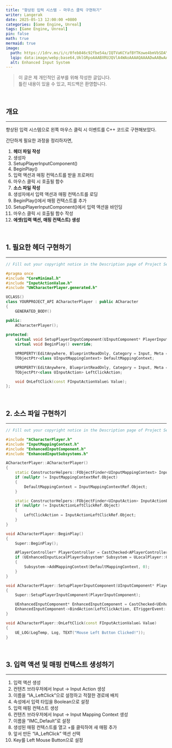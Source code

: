 ```yaml
---
title: "향상된 입력 시스템 - 마우스 클릭 구현하기"
writer: Langerak
date: 2025-05-13 12:00:00 +0800
categories: [Game Engine, Unreal]
tags: [Game Engine, Unreal]
pin: false
math: true
mermaid: true
image:
  path: https://1drv.ms/i/c/0feb846c92fbe54a/IQTVaKCYafBYTKowe4bmVbSDAYNO5xpsP4NpBvKIkATeYwo?width=1920&height=1080
  lqip: data:image/webp;base64,UklGRpoAAABXRUJQVlA4WAoAAAAQAAAADwAABwAAQUxQSDIAAAARL0AmbZurmr57yyIiqE8oiG0bejIYEQTgqiDA9vqnsUSI6H+oAERp2HZ65qP/VIAWAFZQOCBCAAAA8AEAnQEqEAAIAAVAfCWkAALp8sF8rgRgAP7o9FDvMCkMde9PK7euH5M1m6VWoDXf2FkP3BqV0ZYbO6NA/VFIAAAA
  alt: Enhanced Input System
---
```


> 이 글은 제 개인적인 공부를 위해 작성한 글입니다.   
> 틀린 내용이 있을 수 있고, 피드백은 환영합니다.

<br/>

## 개요

---

향상된 입력 시스템으로 왼쪽 마우스 클릭 시 이벤트를 C++ 코드로 구현해보았다.

간단하게 필요한 과정을 정리하자면,

1. **헤더 파일 작성**
  1. 생성자
  2. SetupPlayerInputComponent()
  3. BeginPlay()
  4. 입력 액션과 매핑 컨텍스트를 받을 프로퍼티
  5. 마우스 클릭 시 호출될 함수
2. **소스 파일 작성**
  1. 생성자에서 입력 액션과 매핑 컨텍스트를 로딩
  2. BeginPlay()에서 매핑 컨텍스트를 추가
  3. SetupPlayerInputComponent()에서 입력 액션을 바인딩
  4. 마우스 클릭 시 호출될 함수 작성
3. **에셋(입력 액션, 매핑 컨텍스트) 생성**

<br/>

## 1. 필요한 헤더 구현하기

---

```cpp
// Fill out your copyright notice in the Description page of Project Settings.

#pragma once
#include "CoreMinimal.h"
#include "InputActionValue.h"
#include "UWCharacterPlayer.generated.h"

UCLASS()
class YOURPROJECT_API ACharacterPlayer : public ACharacter
{
	GENERATED_BODY()

public:	
	ACharacterPlayer();
	
protected:
	virtual void SetupPlayerInputComponent(UInputComponent* PlayerInputComponent) override;
	virtual void BeginPlay() override;

	UPROPERTY(EditAnywhere, BlueprintReadOnly, Category = Input, Meta = (AllowPrivateAccess = "true"))
	TObjectPtr<class UInputMappingContext> DefaultMappingContext;

	UPROPERTY(EditAnywhere, BlueprintReadOnly, Category = Input, Meta = (AllowPrivateAccess = "true"))
	TObjectPtr<class UInputAction> LeftClickAction;

	void OnLeftClick(const FInputActionValue& Value);
};

```

<br/>

## 2. 소스 파일 구현하기

---

```cpp
// Fill out your copyright notice in the Description page of Project Settings.

#include "ACharacterPlayer.h"
#include "InputMappingContext.h"
#include "EnhancedInputComponent.h"
#include "EnhancedInputSubsystems.h"

ACharacterPlayer::ACharacterPlayer()
{
	static ConstructorHelpers::FObjectFinder<UInputMappingContext> InputMappingContextRef(TEXT("/Script/EnhancedInput.InputMappingContext'/Game/Input/IMC_Default.IMC_Default'"));
	if (nullptr != InputMappingContextRef.Object)
	{
		DefaultMappingContext = InputMappingContextRef.Object;
	}

	static ConstructorHelpers::FObjectFinder<UInputAction> InputActionLeftClickRef(TEXT("/Script/EnhancedInput.InputAction'/Game/Input/Actions/IA_LeftClick.IA_LeftClick'"));
	if (nullptr != InputActionLeftClickRef.Object)
	{
		LeftClickAction = InputActionLeftClickRef.Object;
	}
}

void ACharacterPlayer::BeginPlay()
{
	Super::BeginPlay();

	APlayerController* PlayerController = CastChecked<APlayerController>(GetController());
	if (UEnhancedInputLocalPlayerSubsystem* Subsystem = ULocalPlayer::GetSubsystem<UEnhancedInputLocalPlayerSubsystem>(PlayerController->GetLocalPlayer()))
	{
		Subsystem->AddMappingContext(DefaultMappingContext, 0);
	}
}

void ACharacterPlayer::SetupPlayerInputComponent(UInputComponent* PlayerInputComponent)
{
	Super::SetupPlayerInputComponent(PlayerInputComponent);

	UEnhancedInputComponent* EnhancedInputComponent = CastChecked<UEnhancedInputComponent>(PlayerInputComponent);
	EnhancedInputComponent->BindAction(LeftClickAction, ETriggerEvent::Triggered, this, &AUWCharacterPlayer::OnLeftClick);
}

void ACharacterPlayer::OnLeftClick(const FInputActionValue& Value)
{
	UE_LOG(LogTemp, Log, TEXT("Mouse Left Button Clicked!"));
}
```

<br/>

## 3. 입력 액션 및 매핑 컨텍스트 생성하기

---

1. 입력 액션 생성
  1. 컨텐츠 브라우저에서 Input → Input Action 생성
  2. 이름을 “IA_LeftClick”으로 설정하고 적절한 경로에 배치
  3. 속성에서 입력 타입을 Boolean으로 설정
2. 입력 매핑 컨텍스트 생성
  1. 컨텐츠 브라우저에서 Input → Input Mapping Context 생성
  2. 이름을 “IMC_Default”로 설정
  3. 생성된 매핑 컨텍스트를 열고 +를 클릭하여 새 매핑 추가
  4. 앞서 만든 “IA_LeftClick” 액션 선택
  5. Key를 Left Mouse Button으로 설정
